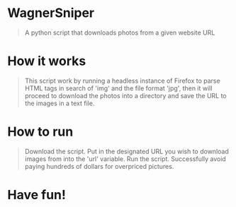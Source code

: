 # WagnerSniper
> A python script that downloads photos from a given website URL

# How it works
> This script work by running a headless instance of Firefox to parse HTML tags in search of 'img' and the file format 'jpg', then it will proceed to download the photos into a directory and save the URL to the images in a text file.

# How to run
> Download the script. Put in the designated URL you wish to download images from into the 'url' variable. Run the script. Successfully avoid paying hundreds of dollars for overpriced pictures.

# Have fun!